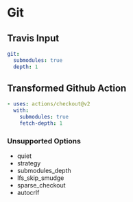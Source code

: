 # Git

## Travis Input

```yaml
git:
  submodules: true
  depth: 1
```

## Transformed Github Action

```yaml
- uses: actions/checkout@v2
  with:
    submodules: true
    fetch-depth: 1
```

### Unsupported Options

- quiet
- strategy
- submodules_depth
- lfs_skip_smudge
- sparse_checkout
- autocrlf
